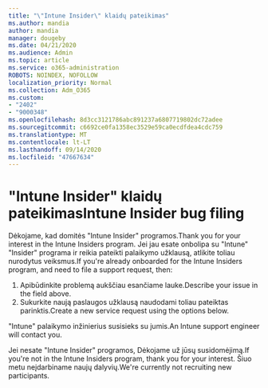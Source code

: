 ```yaml
---
title: "\"Intune Insider\" klaidų pateikimas"
ms.author: mandia
author: mandia
manager: dougeby
ms.date: 04/21/2020
ms.audience: Admin
ms.topic: article
ms.service: o365-administration
ROBOTS: NOINDEX, NOFOLLOW
localization_priority: Normal
ms.collection: Adm_O365
ms.custom:
- "2402"
- "9000348"
ms.openlocfilehash: 8d3cc3121786abc891237a6807719802dc72adee
ms.sourcegitcommit: c6692ce0fa1358ec3529e59ca0ecdfdea4cdc759
ms.translationtype: MT
ms.contentlocale: lt-LT
ms.lasthandoff: 09/14/2020
ms.locfileid: "47667634"
---
```

# <a name="intune-insider-bug-filing"></a><span data-ttu-id="8fa69-102">"Intune Insider" klaidų pateikimas</span><span class="sxs-lookup"><span data-stu-id="8fa69-102">Intune Insider bug filing</span></span>

<span data-ttu-id="8fa69-103">Dėkojame, kad domitės "Intune Insider" programos.</span><span class="sxs-lookup"><span data-stu-id="8fa69-103">Thank you for your interest in the Intune Insiders program.</span></span> <span data-ttu-id="8fa69-104">Jei jau esate onbolipa su "Intune" "Insider" programa ir reikia pateikti palaikymo užklausą, atlikite toliau nurodytus veiksmus.</span><span class="sxs-lookup"><span data-stu-id="8fa69-104">If you're already onboarded for the Intune Insiders program, and need to file a support request, then:</span></span>

1. <span data-ttu-id="8fa69-105">Apibūdinkite problemą aukščiau esančiame lauke.</span><span class="sxs-lookup"><span data-stu-id="8fa69-105">Describe your issue in the field above.</span></span>
2. <span data-ttu-id="8fa69-106">Sukurkite naują paslaugos užklausą naudodami toliau pateiktas parinktis.</span><span class="sxs-lookup"><span data-stu-id="8fa69-106">Create a new service request using the options below.</span></span>

<span data-ttu-id="8fa69-107">"Intune" palaikymo inžinierius susisieks su jumis.</span><span class="sxs-lookup"><span data-stu-id="8fa69-107">An Intune support engineer will contact you.</span></span>

<span data-ttu-id="8fa69-108">Jei nesate "Intune Insider" programos, Dėkojame už jūsų susidomėjimą.</span><span class="sxs-lookup"><span data-stu-id="8fa69-108">If you're not in the Intune Insiders program, thank you for your interest.</span></span> <span data-ttu-id="8fa69-109">Šiuo metu neįdarbiname naujų dalyvių.</span><span class="sxs-lookup"><span data-stu-id="8fa69-109">We're currently not recruiting new participants.</span></span>
